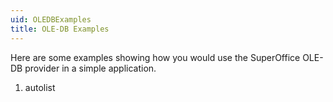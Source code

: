 ```yaml
---
uid: OLEDBExamples
title: OLE-DB Examples
---
```



Here are some examples showing how you would use the SuperOffice OLE-DB provider in a simple application.

1. autolist
